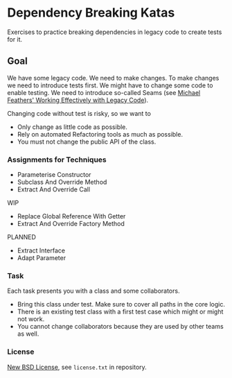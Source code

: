 # Dependency Breaking Katas

Exercises to practice breaking dependencies in legacy
code to create tests for it.

## Goal

We have some legacy code. We need to make changes.
To make changes we need to introduce tests first.
We might have to change some code to enable testing.
We need to introduce so-called Seams (see [Michael
Feathers' Working Effectively with Legacy
Code](https://www.goodreads.com/book/show/44919.Working_Effectively_with_Legacy_Code)).

Changing code without test is risky, so we want to

* Only change as little code as possible.
* Rely on automated Refactoring tools as much as possible.
* You must not change the public API of the class.

### Assignments for Techniques

* Parameterise Constructor
* Subclass And Override Method
* Extract And Override Call

WIP

* Replace Global Reference With Getter
* Extract And Override Factory Method

PLANNED

* Extract Interface
* Adapt Parameter

### Task

Each task presents you with a class and some collaborators.

* Bring this class under test. Make sure to cover all paths in the core logic.
* There is an existing test class with a first test case which might or might not work.
* You cannot change collaborators because they are used by other teams as well.

### License

[New BSD License](http://opensource.org/licenses/bsd-license.php), see `license.txt` in repository.
